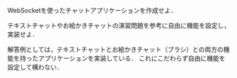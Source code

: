 WebSocketを使ったチャットアプリケーションを作成せよ．

テキストチャットやお絵かきチャットの演習問題を参考に自由に機能を設定し，実装せよ．

解答例としては，テキストチャットとお絵かきチャット（ブラシ）との両方の機能を持ったアプリケーションを実装している．
これにこだわらず自由に機能を設定して構わない．